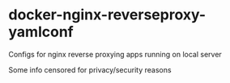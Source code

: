 # docker-nginx-reverseproxy-yamlconf
Configs for nginx reverse proxying apps running on local server

Some info censored for privacy/security reasons
